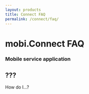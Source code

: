 ```yaml
---
layout: products
title: Connect FAQ
permalink: /connect/faq/
---
```


# mobi.Connect FAQ

### Mobile service application

## ???

How do I...?